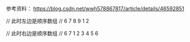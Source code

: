 参考资料：
https://blog.csdn.net/wwh578867817/article/details/46592851


// 此时左边是顺序数组
// 6 7 8 9 1 2

// 此时右边是顺序数组
// 6 7 1 2 3 4 5 6